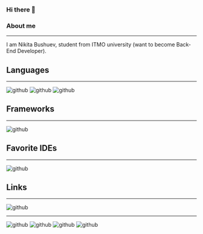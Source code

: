### Hi there 👋

### **About me**
---
I am Nikita Bushuev, student from ITMO university (want to become Back-End Developer).


## **Languages**
---
![github](https://img.shields.io/badge/C-00599C?style=for-the-badge&logo=c&logoColor=white)
![github](https://img.shields.io/badge/Haskell-5D4F85?style=for-the-badge&logo=haskell&logoColor=white)
![github](https://img.shields.io/badge/JavaScript-323330?style=for-the-badge&logo=javascript&logoColor=F7DF1E)


## **Frameworks**
---
![github](https://img.shields.io/badge/gradle-02303A?style=for-the-badge&logo=gradle&logoColor=white)


## **Favorite IDEs**
---
![github](https://img.shields.io/badge/Visual_Studio-5C2D91?style=for-the-badge&logo=visual%20studio&logoColor=white)


## **Links**
---
![github](https://img.shields.io/badge/GitHub-000000?style=for-the-badge&logo=GitHub&logoColor=white)

---
![github](https://github-readme-stats.vercel.app/api/top-langs/?DsiDerInKo={DsiDerInKo})
![github]()
![github]()
![github](https://github-profile-trophy.vercel.app/?DsiDerInKo={DsiDerInKo})

<!--
**DsiDerInKo/DsiDerInKo** is a ✨ _special_ ✨ repository because its `README.md` (this file) appears on your GitHub profile.

Here are some ideas to get you started:

- 🔭 I’m currently working on ...
- 🌱 I’m currently learning ...
- 👯 I’m looking to collaborate on ...
- 🤔 I’m looking for help with ...
- 💬 Ask me about ...
- 📫 How to reach me: ...
- 😄 Pronouns: ...
- ⚡ Fun fact: ...
-->
